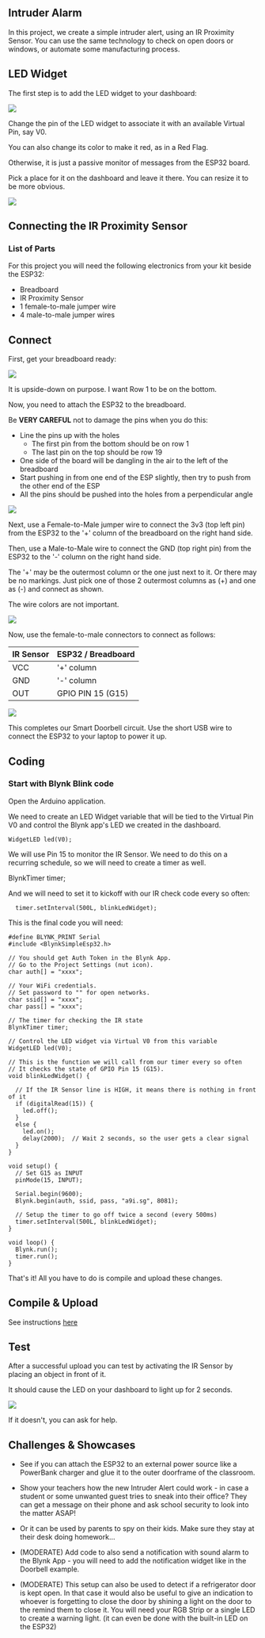 Intruder Alarm
---

In this project, we create a simple intruder alert, using an IR Proximity Sensor.  You can use the same technology to check on open doors or windows, or automate some manufacturing process.

## LED Widget

The first step is to add the LED widget to your dashboard:

![](images/ledwidget.jpg)

Change the pin of the LED widget to associate it with an available Virtual Pin, say V0.

You can also change its color to make it red, as in a Red Flag.

Otherwise, it is just a passive monitor of messages from the ESP32 board.

Pick a place for it on the dashboard and leave it there.
You can resize it to be more obvious.

![](images/led.jpg)

## Connecting the IR Proximity Sensor

### List of Parts

For this project you will need the following electronics from your kit beside the ESP32:

- Breadboard
- IR Proximity Sensor
- 1 female-to-male jumper wire
- 4 male-to-male jumper wires

## Connect

First, get your breadboard ready:

![](images/esp32withir1.png)

It is upside-down on purpose.  I want Row 1 to be on the bottom.

Now, you need to attach the ESP32 to the breadboard.

Be **VERY CAREFUL** not to damage the pins when you do this:

- Line the pins up with the holes
    - The first pin from the bottom should be on row 1
    - The last pin on the top should be row 19
- One side of the board will be dangling in the air to the left of the breadboard
- Start pushing in from one end of the ESP slightly, then try to push from the other end of the ESP
- All the pins should be pushed into the holes from a perpendicular angle

![](images/esp32withir2.png)

Next, use a Female-to-Male jumper wire to connect the 3v3 (top left pin) from the ESP32 to the '+' column of the breadboard on the right hand side.

Then, use a Male-to-Male wire to connect the GND (top right pin) from the ESP32 to the '-' column on the right hand side.

The '+' may be the outermost column or the one just next to it.  Or there may be no markings.  Just pick one of those 2 outermost columns as (+) and one as (-) and connect as shown.

The wire colors are not important.

![](images/esp32withir3.png)

Now, use the female-to-male connectors to connect as follows:

| IR Sensor | ESP32 / Breadboard
|----       | ----
| VCC       | '+' column
| GND       | '-' column  
| OUT       | GPIO PIN 15 (G15)

![](images/esp32withir4.png)

This completes our Smart Doorbell circuit.
Use the short USB wire to connect the ESP32 to your laptop to power it up.

## Coding

### Start with Blynk Blink code

Open the Arduino application.

We need to create an LED Widget variable that will be tied to the Virtual Pin V0 and control the Blynk app's LED we created in the dashboard.

    WidgetLED led(V0);

We will use Pin 15 to monitor the IR Sensor.
We need to do this on a recurring schedule, so we will need to create a timer as well.

BlynkTimer timer;

And we will need to set it to kickoff with our IR check code every so often:

      timer.setInterval(500L, blinkLedWidget);

This is the final code you will need:

```
#define BLYNK_PRINT Serial
#include <BlynkSimpleEsp32.h>

// You should get Auth Token in the Blynk App.
// Go to the Project Settings (nut icon).
char auth[] = "xxxx";

// Your WiFi credentials.
// Set password to "" for open networks.
char ssid[] = "xxxx";
char pass[] = "xxxx";

// The timer for checking the IR state
BlynkTimer timer;

// Control the LED widget via Virtual V0 from this variable
WidgetLED led(V0);

// This is the function we will call from our timer every so often
// It checks the state of GPIO Pin 15 (G15).
void blinkLedWidget() {

  // If the IR Sensor line is HIGH, it means there is nothing in front of it
  if (digitalRead(15)) {
    led.off();
  }
  else {
    led.on();
    delay(2000);  // Wait 2 seconds, so the user gets a clear signal
  }
}

void setup() { 
  // Set G15 as INPUT
  pinMode(15, INPUT);

  Serial.begin(9600);
  Blynk.begin(auth, ssid, pass, "a9i.sg", 8081);

  // Setup the timer to go off twice a second (every 500ms) 
  timer.setInterval(500L, blinkLedWidget);
}

void loop() {
  Blynk.run();
  timer.run();
}
```

That's it!  All you have to do is compile and upload these changes.

## Compile & Upload

See instructions <a href="../20-Getting-Real/15-Compile-and-Upload.html" target="_blank">here</a>

## Test

After a successful upload you can test by activating the IR Sensor by placing an object in front of it.

It should cause the LED on your dashboard to light up for 2 seconds.

![](images/testir.png)

If it doesn't, you can ask for help.

## Challenges & Showcases

- See if you can attach the ESP32 to an external power source like a PowerBank charger and glue it to the outer doorframe of the classroom.  

- Show your teachers how the new Intruder Alert could work - in case a student or some unwanted guest tries to sneak into their office?  They can get a message on their phone and ask school security to look into the matter ASAP!

- Or it can be used by parents to spy on their kids.   Make sure they stay at their desk doing homework...


- (MODERATE) Add code to also send a notification with sound alarm to the Blynk App - you will need to add the notification widget like in the Doorbell example.  

- (MODERATE) This setup can also be used to detect if a refrigerator door is kept open.  In that case it would also be useful to give an indication to whoever is forgetting to close the door by shining a light on the door to the remind them to close it.  You will need your RGB Strip or a single LED to create a warning light.  (it can even be done with the built-in LED on the ESP32)